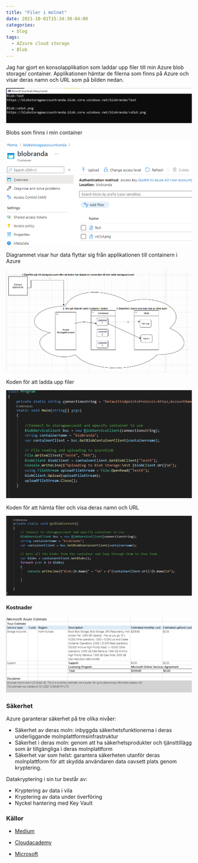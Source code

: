 ```yaml
---
title: "Filer i molnet"
date: 2021-10-01T15:34:30-04:00
categories:
  - blog
tags:
  - AZzure cloud storage
  - Blob
---
```


Jag har gjort en konsolapplikation som laddar upp filer till min Azure blob storage/ container. Applikationen hämtar de filerna som finns på Azure och visar deras namn och URL som på bilden nedan.

![Konsolapplikation](/assets/images/showurl.png)

Blobs som finns i min container

![Blobcontainer](/assets/images/blobcontainer.png)

Diagrammet visar hur data flyttar sig från applikationen till containern i Azure

![Diagram](/assets/images/digram.png)

Koden för att ladda upp filer

![Ladda upp](/assets/images/upload.png)

Koden för att hämta filer och visa deras namn och URL

![Ladda ner](/assets/images/getblob.png)

#### Kostnader

![Kostnader](/assets/images/blobcost.png)

### Säkerhet

Azure garanterar säkerhet på tre olika nivåer:
* Säkerhet av deras moln: inbyggda säkerhetsfunktionerna i deras underliggande molnplattformsinfrastruktur
* Säkerhet i deras moln: genom att ha säkerhetsprodukter och tjänsttillägg som är tillgängliga i deras molnplattform
* Säkerhet var som helst: garantera säkerheten utanför deras molnplattform för att skydda användaren data oavsett plats genom kryptering. 

Datakryptering i sin tur består av:
* Kryptering av data i vila
* Kryptering av data under överföring
* Nyckel hantering med Key Vault

### Källor
- [Medium](https://medium.com/@rammonzito/azure-blob-storage-using-a-net-core-console-application-106a0c2e6de5)

- [Cloudacademy](https://cloudacademy.com/blog/how-does-azure-encrypt-data/)

- [Microsoft](https://docs.microsoft.com/en-us/javascript/api/@azure/storage-blob/containerclient?view=azure-node-latest)